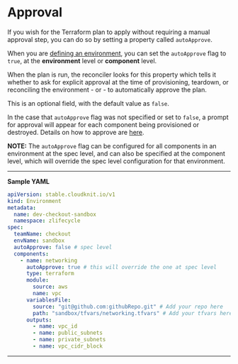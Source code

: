 # Approval

If you wish for the Terraform plan to apply without requiring a manual approval step, you can do so by setting a property called `autoApprove`.

When you are [defining an environment](/define/define_environment), you can set the `autoApprove` flag to `true`, at the **environment** level or **component** level.

When the plan is run, the reconciler looks for this property which tells it whether to ask for explicit approval at the time of provisioning, teardown, or reconciling the environment - or - to automatically approve the plan.

This is an optional field, with the default value as `false`.

In the case that `autoApprove` flag was not specified or set to `false`, a prompt for approval will appear for each component being provisioned or destroyed. Details on how to approve are [here](/policies/manual_approval).

**NOTE:**
The `autoApprove` flag can be configured for all components in an environment at the spec level, and can also be specified at the component level, which will override the spec level configuration for that environment.

---
**Sample YAML**

```yaml
apiVersion: stable.cloudknit.io/v1
kind: Environment
metadata:
  name: dev-checkout-sandbox
  namespace: zlifecycle
spec:
  teamName: checkout
  envName: sandbox  
  autoApprove: false # spec level
  components:
    - name: networking
      autoApprove: true # this will override the one at spec level
      type: terraform
      module:
        source: aws
        name: vpc
      variablesFile:
        source: "git@github.com:githubRepo.git" # Add your repo here
        path: "sandbox/tfvars/networking.tfvars" # Add your tfvars here
      outputs:
        - name: vpc_id
        - name: public_subnets
        - name: private_subnets
        - name: vpc_cidr_block
```
---

